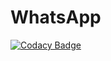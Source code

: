 # WhatsApp
[![Codacy Badge](https://api.codacy.com/project/badge/Grade/e8ecb6c6247142a294565e206ad933f2)](https://www.codacy.com/app/charles_hiroshi/WhatsApp?utm_source=github.com&utm_medium=referral&utm_content=CharlesHiroshi/WhatsApp&utm_campaign=badger)